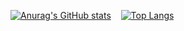 <p align="center">
  
  [![Anurag's GitHub stats](https://github-readme-stats.vercel.app/api?username=humorhan)](https://github.com/humorHan)&nbsp;&nbsp;&nbsp;
  [![Top Langs](https://github-readme-stats.vercel.app/api/top-langs/?username=humorhan&layout=compact)](https://github.com/humorHan) 
  
</p>
 

 
